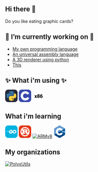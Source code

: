 ## Hi there 👋

Do you like eating graphic cards?

## 🔭 I’m currently working on 🔭
- [My own programming language](https://github.com/PolyxUtils/PolyxLang)
- [An universal assembly language](https://github.com/PolyxUtils/PolyxASM)
- [A 3D renderer using python](https://github.com/PolyxUtils/Polyx3D)
- [This](https://github.com/Bugxit)

## ✨ What i'm using ✨
<div>
  <a href="https://www.python.org/"> 
    <img src="/icons/python.svg" width=40 title="py"><a/>
  <a href="https://www.gnu.org/software/gnu-c-manual/gnu-c-manual.html">
    <img src="/icons/c.svg" width=40 title="c"></a>
  <img src="/icons/x86.svg" width=40 title="x86">
</div>

## What i'm learning
<div>
  <a href="https://go.dev">
    <img src="/icons/go.svg" width=40 title="go"><a/>
  <a href="https://www.rust-lang.org">
    <img src="/icons/rust.svg" width=40 title="rs"><a/>
  <a href="https://developer.arm.com/documentation/ddi0602/2024-09/Base-Instructions">
    <img src="/icons/armv8.svg" witdh=40 title="ARMv8"><a/>
  <a href="https://isocpp.org">
    <img src="/icons/cpp.svg" width=40 title="cpp"><a/>
</div>

## My organizations 
<div>
  <a href="https://github.com/PolyxUtils">
    <img src="https://avatars.githubusercontent.com/u/188699707?s=200&v=4" width=40 title="PolyxUtils"><a/>
</div>

<!-- <img src="https://github-readme-stats.vercel.app/api/top-langs/?username=bugxit&langs_count=8&theme=dark"> -->

<!--
**Bugxit/Bugxit** is a  _special_ ✨ repository because its `README.md` (this file) appears on your GitHub profile.

Here are some ideas to get you started:

-  ...
- 🌱 I’m currently learning ...
- 👯 I’m looking to collaborate on ...
- 🤔 I’m looking for help with ...
- 💬 Ask me about ...
- 📫 How to reach me: ...
- 😄 Pronouns: ...
- ⚡ Fun fact: ...
-->
